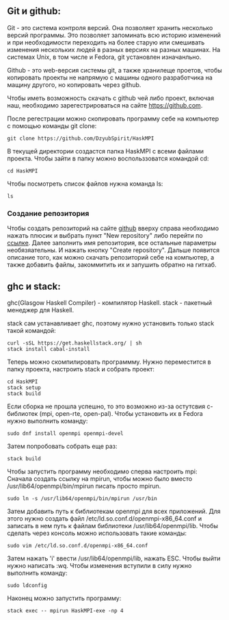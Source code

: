 ## Git и github:
Git - это система контроля версий. Она позволяет хранить несколько версий
программы. Это позволяет запоминать всю историю изменений и при необходимости
переходить на более старую или смешивать изменения нескольких людей в разных
версиях на разных машинах.
На системах Unix, в том числе и Fedora, git установлен изначанльно.

Github - это web-версия системы git, а также хранилеще проетов, чтобы копировать
проекты не напрямую с машины одного разработчика на мащину другого, но
копировать через github.

Чтобы иметь возможность скачать с github чей либо проект, включая наш, необходимо
зарегестрироваться на сайте https://github.com.

После регестрации можно скопировать программу себе на компьютер с помощью
команды git clone:
```
git clone https://github.com/DzyubSpirit/HaskMPI
```
В текущей директории создастся папка HaskMPI с всеми файлами проекта. Чтобы
зайти в папку можно воспольззоватся командой cd:
```
cd HaskMPI
```
Чтобы посмотреть список файлов нужна команда ls:
```
ls
```

### Создание репозитория

Чтобы создать репозиторий на сайте [github](https://github.com) вверху справа необходимо нажать плюсик и выбрать пункт "New repository" либо перейти по [ссылке](https://github.com/new).
Далее заполнить имя репозитория, все остальные параметры необязяательны. И нажать кнопку "Create repository".
Дальше появится описание того, как можно скачать репозиторий себе на компьютер, а также добавить файлы, закоммитить их и запушить обратно на гитхаб.

## ghc и stack:

ghc(Glasgow Haskell Compiler) - компилятор Haskell.
stack - пакетный менеджер для Haskell.

stack сам устанавливает ghc, поэтому нужно установить только stack такой
командой:
```
curl -sSL https://get.haskellstack.org/ | sh
stack install cabal-install
```

Теперь можно скомпилировать программму. Нужно переместится в папку проекта,
настроить stack и собрать проект:
```
cd HaskMPI
stack setup
stack build
```

Если сборка не прошла успешно, то это возможно из-за остутсвия c-библиотек (mpi,
open-rte, open-pal). Чтобы установить их в Fedora нужно выполнить команду:
```
sudo dnf install openmpi openmpi-devel
```
Затем попробовать собрать еще раз:
```
stack build
```

Чтобы запустить программу необходимо сперва настроить mpi:
Сначала создать ссылку на mpirun, чтобы можно было вместо
/usr/lib64/openmpi/bin/mpirun писать просто mpirun.
```
sudo ln -s /usr/lib64/openmpi/bin/mpirun /usr/bin
```
Затем добавить путь к библиотекам openmpi для всех приложений. Для этого нужно
создать файл /etc/ld.so.conf.d/openmpi-x86_64.conf и записать в нем путь к
файлам библиотеки /usr/lib64/openmpi/lib.
Чтобы сделать через консоль можно использовать такие команды:
```
sudo vim /etc/ld.so.conf.d/openmpi-x86_64.conf
```
Затем нажать 'i' ввести /usr/lib64/openmpi/lib, нажать ESC. Чтобы выйти нужно
написать :wq.
Чтобы изменения вступили в силу нужно выполнить команду:
```
sudo ldconfig
```

Наконец можно запустить программу:
```
stack exec -- mpirun HaskMPI-exe -np 4
```
